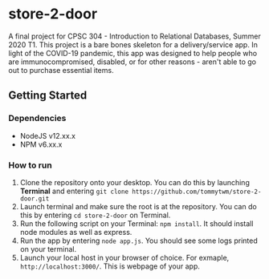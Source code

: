 # store-2-door
A final project for CPSC 304 - Introduction to Relational Databases, Summer 2020 T1. This project is a bare bones skeleton for a delivery/service app. In light of the COVID-19 pandemic, this app was designed to help people who are immunocompromised, disabled, or for other reasons - aren't able to go out to purchase essential items. 

## Getting Started

### Dependencies
- NodeJS v12.xx.x
- NPM v6.xx.x

### How to run
1. Clone the repository onto your desktop. You can do this by launching **Terminal** and entering `git clone https://github.com/tommytwm/store-2-door.git`
2. Launch terminal and make sure the root is at the repository. You can do this by entering `cd store-2-door` on Terminal.
3. Run the following script on your Terminal: `npm install`. It should install node modules as well as express.
4. Run the app by entering `node app.js`. You should see some logs printed on your terminal.
5. Launch your local host in your browser of choice. For exmaple, `http://localhost:3000/`. This is webpage of your app.